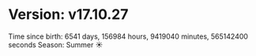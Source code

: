 # Version: v17.10.27
Time since birth: 6541 days, 156984 hours, 9419040 minutes, 565142400 seconds
Season: Summer ☀️

